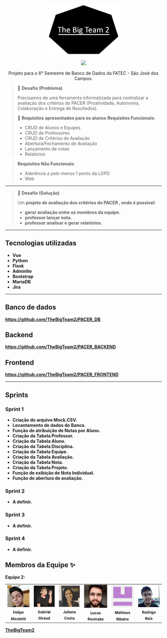 <p align="center">
  <img alt="Logo" src="./imagens/Logo.jpg" />
</p>

<p align="center">
   <a href="#equipe2-">
    <img src="https://img.shields.io/badge/Membros_da_Equipe_2_-6-green.svg?style=flat" />
  </a>
</p>

<p align="center">
Projeto para o 6° Semestre de Banco de Dados da FATEC - São José dos Campos.
</p>

> 💬 **Desafio (Problema)**
>
> Precisamos de uma ferramenta informatizada para centralizar a avaliação dos critérios do PACER (Proatividade, Autonomia, Colaboração e Entrega de Resultados).
>
> 🚩 **Requisitos apresentados para os alunos**
> <strong>Requisitos Funcionais:</strong>
> - CRUD de Alunos e Equipes
> - CRUD de Professores
> - CRUD de Critérios de Avaliação
> - Abertura/Fechamento de Avaliação
> - Lançamento de notas
> - Relatórios

> <strong>Requisitos Não Funcionais:</strong>
> - Aderência a pelo menos 1 ponto da LGPD
> - Web

---


> 💬 **Desafio (Solução)**
>
> Um <strong>projeto de avaliação dos critérios do PACER <strong>, onde é possível:
> - gerar avaliação entre os membros da equipe.
> - professor lançar nota.
> - professor analisar e gerar relatórios.
>

---

## Tecnologias utilizadas

- Vue
- Python
- Flask
- Adminlte
- Bootstrap
- MariaDB
- Jira

---

## Banco de dados
https://github.com/TheBigTeam2/PACER_DB

## Backend
https://github.com/TheBigTeam2/PACER_BACKEND

## Frontend
https://github.com/TheBigTeam2/PACER_FRONTEND

---
## Sprints

### Sprint 1

- Criação do arquivo Mock.CSV.
- Levantamento de dados do Banco.
- Função de atribuição de Notas por Aluno.
- Criação da Tabela Professor.
- Criação da Tabela Aluno.
- Criação da Tabela Disciplina.
- Criação da Tabela Equipe.
- Criação da Tabela Avaliação.
- Criação da Tabela Nota.
- Criação da Tabela Projeto.
- Função de exibição de Nota Individual.
- Função de abertura de avaliação.

### Sprint 2

- A definir.

### Sprint 3

- A definir.

### Sprint 4

- A definir.


## Membros da Equipe ✨

Equipe 2:

<table>
  <tr>
    <td align="center"><a href="https://github.com/FelipeNicolettiRMario/"><img src="./imagens/FelipeNicoletti.jpg" width="100px;" alt=""/><br /><sub><b>Felipe Nicoletti</b></sub></a></td>
    <td align="center"><a href="https://github.com/giraudgabriel"><img src="./imagens/GabrielGiraud.jpg" width="100px;" alt=""/><br /><sub><b>Gabriel Giraud</b></sub></a></td>
    <td align="center"><a href="https://github.com/jujalu/"><img src="./imagens/JulianaCosta.jpg" width="100px;" alt=""/><br /><sub><b>Juliana Costa</b></sub></a></td>
    <td align="center"><a href="https://github.com/Lucas-Povinske/"><img src="./imagens/LucasPovinske.jpg" width="100px;" alt=""/><br /><sub><b>Lucas Povinske</b></sub></a></td>
    <td align="center"><a href="https://github.com/cMatheusBRibeiro/"><img src="./imagens/MatheusRibeiro.jpg" width="100px;" alt=""/><br /><sub><b>Matheus Ribeiro</b></sub></a></td>
    <td align="center"><a href="https://github.com/rodrigocr16/"><img src="./imagens/RodrigoReis.jpg" width="100px;" alt=""/><br /><sub><b>Rodrigo Reis</b></sub></a></td>
  </tr>
</table>


[TheBigTeam2](https://github.com/TheBigTeam2/)
